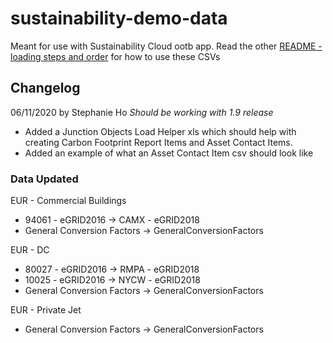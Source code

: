 # sustainability-demo-data
Meant for use with Sustainability Cloud ootb app. Read the other [README - loading steps and order](https://github.com/funfetti/sustainability-demo-data/blob/master/README%20-%20loading%20steps%20and%20order.txt) for how to use these CSVs

## Changelog 

06/11/2020 by Stephanie Ho
*Should be working with 1.9 release*

* Added a Junction Objects Load Helper xls which should help with creating Carbon Footprint Report Items and Asset Contact Items. 
* Added an example of what an Asset Contact Item csv should look like

### Data Updated

EUR - Commercial Buildings

* 94061 - eGRID2016 → CAMX - eGRID2018
* General Conversion Factors → GeneralConversionFactors

EUR - DC 

* 80027 - eGRID2016 → RMPA - eGRID2018
* 10025 - eGRID2016 → NYCW - eGRID2018
* General Conversion Factors → GeneralConversionFactors

EUR - Private Jet 

* General Conversion Factors → GeneralConversionFactors
